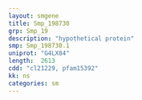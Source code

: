 ```yaml
---
layout: smgene
title: Smp_198730
grp: Smp_19
description: "hypothetical protein"
smp: Smp_198730.1
uniprot: "G4LX84"
length:  2613
cdd: "cl21229, pfam15392"
kk: ns
categories: sm
---
```

